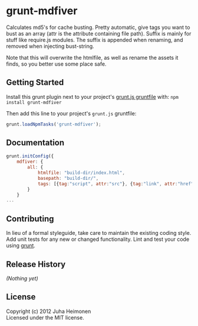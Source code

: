 # grunt-mdfiver

Calculates md5's for cache busting. Pretty automatic, give tags you want to bust as an array (attr is the attribute
containing file path). Suffix is mainly for stuff like require.js modules. The suffix is appended when renaming, and 
removed when injecting bust-string.

Note that this will overwrite the htmlfile, as well as rename the assets it finds, so you better use some place safe.

## Getting Started

Install this grunt plugin next to your project's [grunt.js gruntfile][getting_started] with: `npm install grunt-mdfiver`

Then add this line to your project's `grunt.js` gruntfile:

```javascript
grunt.loadNpmTasks('grunt-mdfiver');
```

[grunt]: http://gruntjs.com/
[getting_started]: https://github.com/gruntjs/grunt/blob/master/docs/getting_started.md

## Documentation
```javascript
grunt.initConfig({
    mdfiver: {
        all: {
            htmlfile: "build-dir/index.html",
            basepath: "build-dir/",
            tags: [{tag:"script", attr:"src"}, {tag:"link", attr:"href"}, {tag:"script", attr:"data-main", suffix: ".js"}]
        }
    }
... 
```

## Contributing
In lieu of a formal styleguide, take care to maintain the existing coding style. Add unit tests for any new or changed functionality. Lint and test your code using [grunt][grunt].

## Release History
_(Nothing yet)_

## License
Copyright (c) 2012 Juha Heimonen  
Licensed under the MIT license.

